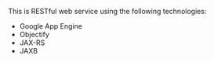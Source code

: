 This is RESTful web service using the following technologies:
- Google App Engine
- Objectify
- JAX-RS
- JAXB
